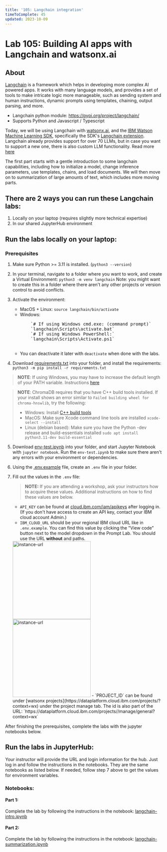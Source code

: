 ```yaml
---
title: '105: Langchain integration'
timeToComplete: 45
updated: 2023-10-09
---
```


# Lab 105: Building AI apps with Langchain and watsonx.ai

## About

[Langchain](https://docs.langchain.com/docs/) is a framework which helps in developing more complex AI powered apps. It works with many language models, and provides a set of tools to make intricate logic more manageable, such as sending system and human instructions, dynamic prompts using templates, chaining, output parsing, and more.
   - Langchain python module: https://pypi.org/project/langchain/
   - Supports Python and Javascript / Typescript

Today, we will be using Langchain with [watsonx.ai](https://www.ibm.com/products/watsonx-ai), and the [IBM Watson Machine Learning SDK](https://ibm.github.io/watson-machine-learning-sdk/), specifically the SDK's [Langchain extension](https://ibm.github.io/watson-machine-learning-sdk/fm_extensions.html#langchain). Langchain already provides support for over 70 LLMs, but in case you want to support a new one, there is also custom LLM functionality. Read more [here](https://python.langchain.com/docs/modules/model_io/models/llms/custom_llm)

The first part starts with a gentle introduction to some langchain capabilities, including how to initialize a model, change inference parameters, use templates, chains, and load documents. We will then move on to summarization of large amounts of text, which includes more moving parts.

## There are 2 ways you can run these Langchain labs:
1. Locally on your laptop (requires slightly more technical expertise)
2. In our shared JupyterHub environment 


## Run the labs locally on your laptop:

### Prerequisites
1. Make sure Python >= 3.11 is installed. (`python3 --version`)
2. In your terminal, navigate to a folder where you want to work, and create a Virtual Environment: `python3 -m venv langchain` Note: you might want to create this in a folder where there aren't any other projects or version control to avoid conflicts.
3. Activate the environment:
   * MacOS + Linux: `source langchain/bin/activate`
   * Windows: 
      <pre>
         `# If using Windows cmd.exe: (command prompt)`
         `langchain\Scripts\activate.bat`
         `# If using Windows PowerShell:`
         `langchain\Scripts\Activate.ps1`
      </pre>
   * You can deactivate it later with `deactivate` when done with the labs.  
  
4. Download [requirements.txt](https://github.com/ibm-build-lab/VAD-VAR-Workshop/blob/main/content/Watsonx/WatsonxAI/105/requirements.txt) into your folder, and install the requirements: `python3 -m pip install -r requirements.txt`

  > **NOTE**: If using Windows, you may have to increase the default length of your PATH variable. Instructions [here](https://www.howtogeek.com/266621/how-to-make-windows-10-accept-file-paths-over-260-characters/)

  > **NOTE**: ChromaDB requires that you have C++ build tools installed. If your install shows an error similar to `Failed building wheel for chroma-hnswlib`, try the following:
  >  - Windows: Install [C++ build tools](https://visualstudio.microsoft.com/visual-cpp-build-tools/)
  >  - MacOS: Make sure Xcode command line tools are installed `xcode-select --install`
  >  - Linux (debian based): Make sure you have the Python -dev release and build-essentials installed `sudo apt install python3.11-dev build-essential`

5. Download [env-test.ipynb](https://github.com/ibm-build-lab/VAD-VAR-Workshop/blob/main/content/Watsonx/WatsonxAI/105/env-test.ipynb) into your folder, and start Jupyter Notebook with `jupyter notebook`. Run the `env-test.ipynb` to make sure there aren't any errors with your environment or dependencies.
6. Using the [.env.example](https://github.com/ibm-build-lab/VAD-VAR-Workshop/blob/main/content/Watsonx/WatsonxAI/105/.env.example) file, create an `.env` file in your folder.
7. Fill out the values in the `.env` file:
   
   > **NOTE:** If you are attending a workshop, ask your instructors how to acquire these values. Additional instructions on how to find these values are below.
   - `API_KEY` can be found at [cloud.ibm.com/iam/apikeys](https://cloud.ibm.com/iam/apikeys) after logging in. (If you don't have access to create an API key, contact your IBM cloud account Admin.)
   - `IBM_CLOUD_URL` should be your regional IBM cloud URL like in `.env.example`. You can find this value by clicking the "View code" button next to the model dropdown in the Prompt Lab. You should use the URL **without** and paths.
   <img src="https://raw.githubusercontent.com/ibm-build-lab/VAD-VAR-Workshop/karsten/ws-follow-on/content/Watsonx/WatsonxAI/images/105/instance-url.png" alt="instance-url" width="250"/>
   <img src="https://raw.githubusercontent.com/ibm-build-lab/VAD-VAR-Workshop/karsten/ws-follow-on/content/Watsonx/WatsonxAI/images/105/instance-url-2.png" alt="instance-url" width="250"/>
   - `PROJECT_ID` can be found under [watsonx projects](https://dataplatform.cloud.ibm.com/projects/?context=wx) under the project manage tab. The id is also part of the URL: `https://dataplatform.cloud.ibm.com/projects/<project-id>/manage/general?context=wx`

After finishing the prerequisites, complete the labs with the jupyter notebooks below.

## Run the labs in JupyterHub:
Your instructor will provide the URL and login information for the hub. Just log in and follow the instructions in the notebooks. They are the same notebooks as listed below. If needed, follow step 7 above to get the values for environment variables.

### Notebooks: 

#### Part 1:
Complete the lab by following the instructions in the notebook: [langchain-intro.ipynb](https://github.com/ibm-build-lab/VAD-VAR-Workshop/blob/main/content/Watsonx/WatsonxAI/105/langchain-intro.ipynb)

#### Part 2:
Complete the lab by following the instructions in the notebook: [langchain-summarization.ipynb](https://github.com/ibm-build-lab/VAD-VAR-Workshop/blob/main/content/Watsonx/WatsonxAI/105/langchain-summarization.ipynb)
